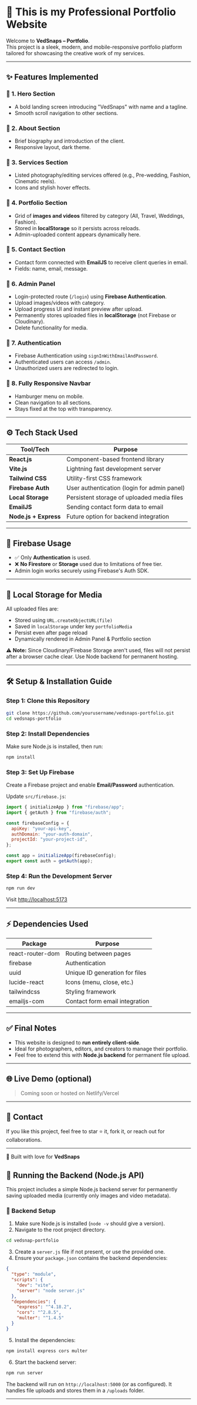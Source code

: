 # 📸 This is my Professional Portfolio Website

Welcome to **VedSnaps – Portfolio**.  
This project is a sleek, modern, and mobile-responsive portfolio platform tailored for showcasing the creative work of my services.

---

## ✨ Features Implemented

### 🔹 1. **Hero Section**
- A bold landing screen introducing "VedSnaps" with name and a tagline.
- Smooth scroll navigation to other sections.

### 🔹 2. **About Section**
- Brief biography and introduction of the client.
- Responsive layout, dark theme.

### 🔹 3. **Services Section**
- Listed photography/editing services offered (e.g., Pre-wedding, Fashion, Cinematic reels).
- Icons and stylish hover effects.

### 🔹 4. **Portfolio Section**
- Grid of **images and videos** filtered by category (All, Travel, Weddings, Fashion).
- Stored in **localStorage** so it persists across reloads.
- Admin-uploaded content appears dynamically here.

### 🔹 5. **Contact Section**
- Contact form connected with **EmailJS** to receive client queries in email.
- Fields: name, email, message.

### 🔹 6. **Admin Panel**
- Login-protected route (`/login`) using **Firebase Authentication**.
- Upload images/videos with category.
- Upload progress UI and instant preview after upload.
- Permanently stores uploaded files in **localStorage** (not Firebase or Cloudinary).
- Delete functionality for media.

### 🔹 7. **Authentication**
- Firebase Authentication using `signInWithEmailAndPassword`.
- Authenticated users can access `/admin`.
- Unauthorized users are redirected to login.

### 🔹 8. **Fully Responsive Navbar**
- Hamburger menu on mobile.
- Clean navigation to all sections.
- Stays fixed at the top with transparency.

---

## ⚙️ Tech Stack Used

| Tool/Tech        | Purpose                                    |
|------------------|--------------------------------------------|
| **React.js**     | Component-based frontend library            |
| **Vite.js**      | Lightning fast development server           |
| **Tailwind CSS** | Utility-first CSS framework                 |
| **Firebase Auth**| User authentication (login for admin panel) |
| **Local Storage**| Persistent storage of uploaded media files |
| **EmailJS**      | Sending contact form data to email          |
| **Node.js + Express** | Future option for backend integration |

---

## 🔐 Firebase Usage

- ✅ Only **Authentication** is used.
- ❌ **No Firestore** or **Storage** used due to limitations of free tier.
- Admin login works securely using Firebase's Auth SDK.

---

## 💾 Local Storage for Media

All uploaded files are:
- Stored using `URL.createObjectURL(file)`
- Saved in `localStorage` under key `portfolioMedia`
- Persist even after page reload
- Dynamically rendered in Admin Panel & Portfolio section

⚠️ **Note:** Since Cloudinary/Firebase Storage aren't used, files will not persist after a browser cache clear. Use Node backend for permanent hosting.

---

## 🛠️ Setup & Installation Guide

### Step 1: Clone this Repository
```bash
git clone https://github.com/yourusername/vedsnaps-portfolio.git
cd vedsnaps-portfolio
```

### Step 2: Install Dependencies
Make sure Node.js is installed, then run:

```bash
npm install
```

### Step 3: Set Up Firebase
Create a Firebase project and enable **Email/Password** authentication.

Update `src/firebase.js`:

```js
import { initializeApp } from "firebase/app";
import { getAuth } from "firebase/auth";

const firebaseConfig = {
  apiKey: "your-api-key",
  authDomain: "your-auth-domain",
  projectId: "your-project-id",
};

const app = initializeApp(firebaseConfig);
export const auth = getAuth(app);
```

### Step 4: Run the Development Server
```bash
npm run dev
```
Visit [http://localhost:5173](http://localhost:5173)

---

## ⚡ Dependencies Used

| Package             | Purpose                                |
|---------------------|----------------------------------------|
| react-router-dom    | Routing between pages                  |
| firebase            | Authentication                        |
| uuid                | Unique ID generation for files         |
| lucide-react        | Icons (menu, close, etc.)              |
| tailwindcss         | Styling framework                      |
| emailjs-com         | Contact form email integration         |

---

## ✅ Final Notes

- This website is designed to **run entirely client-side**.
- Ideal for photographers, editors, and creators to manage their portfolio.
- Feel free to extend this with **Node.js backend** for permanent file upload.

---

## 🌐 Live Demo (optional)
> Coming soon or hosted on Netlify/Vercel

---

## 📩 Contact

If you like this project, feel free to star ⭐ it, fork it, or reach out for collaborations.

---

🧡 Built with love for **VedSnaps**
## 🔧 Running the Backend (Node.js API)

This project includes a simple Node.js backend server for permanently saving uploaded media (currently only images and video metadata).

### 📁 Backend Setup

1. Make sure Node.js is installed (`node -v` should give a version).
2. Navigate to the root project directory.

```bash
cd vedsnap-portfolio
```

3. Create a `server.js` file if not present, or use the provided one.
4. Ensure your `package.json` contains the backend dependencies:
```json
{
  "type": "module",
  "scripts": {
    "dev": "vite",
    "server": "node server.js"
  },
  "dependencies": {
    "express": "^4.18.2",
    "cors": "^2.8.5",
    "multer": "^1.4.5"
  }
}
```
5. Install the dependencies:

```bash
npm install express cors multer
```

6. Start the backend server:

```bash
npm run server
```

The backend will run on `http://localhost:5000` (or as configured). It handles file uploads and stores them in a `/uploads` folder.

---
